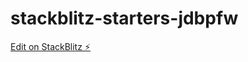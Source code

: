 # stackblitz-starters-jdbpfw

[Edit on StackBlitz ⚡️](https://stackblitz.com/edit/stackblitz-starters-jdbpfw)